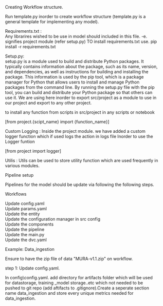 Creating Workflow structure.

Run template.py inorder to create workflow structure (template.py is a general template for implementing any model).

Requirements.txt :  
Any librarires wished to be use in model should included in this file. -e. signifies project module (refer setup.py)
TO install requirements.txt  use.
pip install -r requirements.txt

Setup.py:  
setup.py is a module used to build and distribute Python packages. It typically contains information about the package, such as its name, version, and dependencies, as well as instructions for building and installing the package. This information is used by the pip tool, which is a package manager for Python that allows users to install and manage Python packages from the command line. By running the setup.py file with the pip tool, you can build and distribute your Python package so that others can use it. 
We are using here inorder to export src/project as a module to use in our project and export to any other project.

to install any function from scripts in src/project in any scripts or notebook 

[from project.{scipt_name} import {function_name}]

Custom Logging :
Inside the project module. we have added a custom logger function which if used logs the action in logs file
Inorder to use the Logger funtion 

[from project import logger]

Utilis : 
Utils can be used to store utility function which are used frequently in various modules.


Pipeline setup

Pipelines for the model should be update via following the following steps.

Workflows

Update config.yaml   
Update params.yaml  
Update the entity  
Update the configuration manager in src config  
Update the components  
Update the pipeline  
Update the main.py  
Update the dvc.yaml

Example: Data_ingestion

Ensure to have the zip file of data "MURA-v1.1.zip" on workflow.

step 1: Update config.yaml.

In config\config.yaml. add directory for artifacts folder which will be used for datastorage, training _model storage..etc which not needed to be pushed to git repo (add aftifacts to .gitignore).Create a seperate section name data_ingestion and store every unique metrics needed for data_ingestion.





